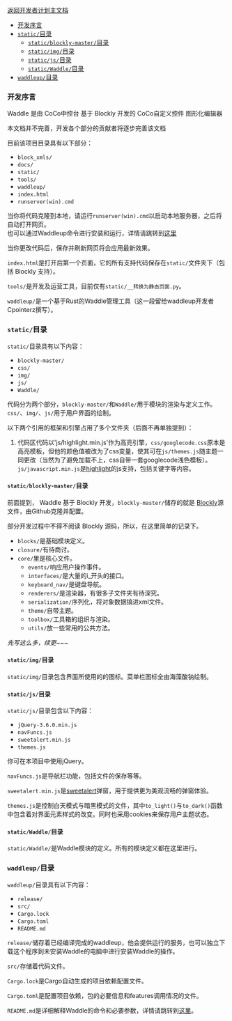 [返回开发者计划主文档](https://gitee.com/coco-ag/coco-waddle/tree/master/dev)

- [开发序言](#开发序言)
- [`static/`目录](#static目录)
  - [`static/blockly-master/`目录](#staticblockly-master目录)
  - [`static/img/`目录](#staticimg目录)
  - [`static/js/`目录](#staticjs目录)
  - [`static/Waddle/`目录](#staticwaddle目录)
- [`waddleup/`目录](#waddleup目录)

### 开发序言

Waddle 是由 CoCo中控台 基于 Blockly 开发的 CoCo自定义控件 图形化编辑器

本文档并不完善，开发各个部分的贡献者将逐步完善该文档

目前该项目目录具有以下部分：

- `block_xmls/`
- `docs/`
- `static/`
- `tools/`
- `waddleup/`
- `index.html`
- `runserver(win).cmd`

当你将代码克隆到本地，请运行`runserver(win).cmd`以启动本地服务器，之后将自动打开网页。  
也可以通过Waddleup命令进行安装和运行，详情请跳转到[这里](#waddleup目录)

当你更改代码后，保存并刷新网页将会应用最新效果。

`index.html`是打开后第一个页面，它的所有支持代码保存在`static/`文件夹下（包括 Blockly 支持）。

`tools/`是开发及运营工具，目前仅有`static/__转换为静态页面.py`。

`waddleup/`是一个基于Rust的Waddle管理工具（这一段留给waddleup开发者Cpointerz撰写）。

### `static/`目录

`static/`目录具有以下内容：

- `blockly-master/`
- `css/`
- `img/`
- `js/`
- `Waddle/`

代码分为两个部分，`blockly-master/`和`Waddle/`用于模块的渲染与定义工作。`css/`、`img/`、`js/`用于用户界面的绘制。

以下两个引用的框架和引擎占用了多个文件夹（后面不再单独提到）：



1. 代码区代码以'js/highlight.min.js'作为高亮引擎，`css/googlecode.css`原本是高亮模板，但他的颜色值被改为了css变量，使其可在`js/themes.js`随主题一同更改（当然为了避免加载不上，css自带一套googlecode浅色模板）。`js/javascript.min.js`是[highlight](https://highlightjs.org/)的js支持，包括关键字等内容。

#### `static/blockly-master/`目录

前面提到， Waddle 基于 Blockly 开发，`blockly-master/`储存的就是 [Blockly](https://github.com/google/blockly)源文件，由Github克隆并配置。

部分开发过程中不得不阅读 Blockly 源码，所以，在这里简单的记录下。

- `blocks/`是基础模块定义。
- `closure/`有待商讨。
- `core/`里是核心文件。
  - `events/`响应用户操作事件。
  - `interfaces/`是大量的i_开头的接口。
  - `keyboard_nav/`是键盘导航。
  - `renderers/`是渲染器，有很多子文件夹有待深究。
  - `serialization/`序列化，将对象数据搞进xml文件。
  - `theme/`自带主题。
  - `toolbox/`工具箱的组织与渲染。
  - `utils/`放一些常用的公共方法。

*先写这么多，续更~~~*


#### `static/img/`目录

`static/img/`目录包含界面所使用的的图标。菜单栏图标全由海藻酸钠绘制。

#### `static/js/`目录

`static/js/`目录包含以下内容：

- `jQuery-3.6.0.min.js`
- `navFuncs.js`
- `sweetalert.min.js`
- `themes.js`

你可在本项目中使用jQuery。

`navFuncs.js`是导航栏功能，包括文件的保存等等。

`sweetalert.min.js`是[sweetalert](https://sweetalert.js.org/guides/)弹窗，用于提供更为美观流畅的弹窗体验。

`themes.js`是控制白天模式与暗黑模式的文件，其中`to_light()`与`to_dark()`函数中包含着对界面元素样式的改变。同时也采用cookies来保存用户主题状态。

#### `static/Waddle/`目录

`static/Waddle/`是Waddle模块的定义。所有的模块定义都在这里进行。




### `waddleup/`目录  
`waddleup/`目录具有以下内容： 

- `release/`
- `src/`
- `Cargo.lock`
- `Cargo.toml`
- `README.md` 

`release/`储存着已经编译完成的waddleup，他会提供运行的服务，也可以独立下载这个程序到未安装Waddle的电脑中进行安装Waddle的操作。  

`src/`存储着代码文件。

`Cargo.lock`是Cargo自动生成的项目依赖配置文件。

`Cargo.toml`是配置项目依赖，包的必要信息和features调用情况的文件。

`README.md`是详细解释Waddle的命令和必要参数，详情请跳转到[这里](https://gitee.com/coco-ag/coco-waddle/blob/master/waddleup/README.md)。
